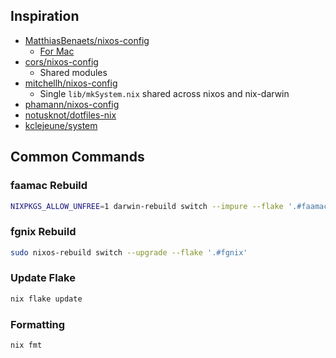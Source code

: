 
## Inspiration

- [MatthiasBenaets/nixos-config](https://github.com/MatthiasBenaets/nixos-config/tree/76eea152f56e1a8f4c908b65028e8aa2f7bafaaa)
    - [For Mac](https://github.com/MatthiasBenaets/nixos-config/blob/76eea152f56e1a8f4c908b65028e8aa2f7bafaaa/README.org#nix-darwin-installation-guide)
- [cors/nixos-config](https://github.com/cor/nixos-config/blob/3156d0ca560a8561187b0f4ab3cb25bbbb4ddc9f/flake.nix#L62)
    - Shared modules
- [mitchellh/nixos-config](https://github.com/mitchellh/nixos-config)
    - Single `lib/mkSystem.nix` shared across nixos and nix-darwin
- [phamann/nixos-config](https://github.com/phamann/nixos-config)
- [notusknot/dotfiles-nix](https://github.com/notusknot/dotfiles-nix)
- [kclejeune/system](https://github.com/kclejeune/system)

## Common Commands

### faamac Rebuild

```bash
NIXPKGS_ALLOW_UNFREE=1 darwin-rebuild switch --impure --flake '.#faamac'
```

### fgnix Rebuild

```bash
sudo nixos-rebuild switch --upgrade --flake '.#fgnix'
```

### Update Flake

```bash
nix flake update
```

### Formatting

```bash
nix fmt
```
